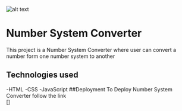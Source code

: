 ![alt text](images/Screenshot(25).png)
# Number System Converter
This project is a Number System Converter where user can convert a number form one number system to another
## Technologies used
-HTML
-CSS
-JavaScript
##Deployment
To Deploy Number System Converter follow the link <br>[]
